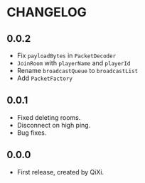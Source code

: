 # CHANGELOG

## 0.0.2

* Fix `payloadBytes` in `PacketDecoder`
* `JoinRoom` with `playerName` and `playerId`
* Rename `broadcastQueue` to `broadcastList`
* Add `PacketFactory`

## 0.0.1

* Fixed deleting rooms.
* Disconnect on high ping.
* Bug fixes.

## 0.0.0

* First release, created by QiXi.
